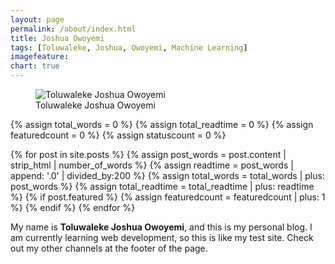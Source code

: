 ```yaml
---
layout: page
permalink: /about/index.html
title: Joshua Owoyemi
tags: [Toluwaleke, Joshua, Owoyemi, Machine Learning]
imagefeature:
chart: true
---
```

<figure>
  <img src="{{ site.url }}/images/avatar.jpg" alt="Toluwaleke Joshua Owoyemi">
  <figcaption>Toluwaleke Joshua Owoyemi</figcaption>
</figure>

{% assign total_words = 0 %}
{% assign total_readtime = 0 %}
{% assign featuredcount = 0 %}
{% assign statuscount = 0 %}

{% for post in site.posts %}
    {% assign post_words = post.content | strip_html | number_of_words %}
    {% assign readtime = post_words | append: '.0' | divided_by:200 %}
    {% assign total_words = total_words | plus: post_words %}
    {% assign total_readtime = total_readtime | plus: readtime %}
    {% if post.featured %}
    {% assign featuredcount = featuredcount | plus: 1 %}
    {% endif %}
{% endfor %}


My name is **Toluwaleke Joshua Owoyemi**, and this is my personal blog. I am currently learning web development, so this is like my test site. Check out my other channels at the footer of the page.